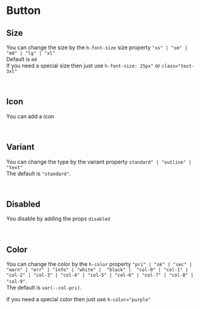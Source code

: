 # Button

## Size

You can change the size by the `h-font-size` size property `"xs" | "sm" | "md" | "lg" | "xl"`<br>
Default is `md`<br>
If you need a special size then just use `h-font-size: 25px"` or `class="text-3xl"`

<hhl-live-editor title=""  htmlCode='
<template>
      <div  h-display="flex" h-align-items="center" h-flex-wrap="wrap" h-gap="1rem">
            <H_btn h-font-size="xs" ><H_icon name="mail" h-color="red" h-font-size="xl" ></H_icon>XS</H_btn>
            <H_btn h-font-size="sm"><H_icon name="mail"></H_icon>SM</H_btn>
            <H_btn h-font-size="md"><H_icon name="mail"></H_icon>MD (Default)</H_btn>
            <H_btn h-font-size="lg"><H_icon name="mail"></H_icon>LG</H_btn>
            <H_btn h-font-size="xl"><H_icon name="mail"></H_icon>XL</H_btn>
            <H_btn h-font-size="25px"><H_icon name="mail"></H_icon>style</H_btn>
            <H_btn class="text-3xl"><H_icon name="mail"></H_icon>class</H_btn>
      </div>
</template>
'>
</hhl-live-editor>
<br>

## Icon

You can add a icon <br>

<hhl-live-editor title="" htmlCode='
      <template>
            <div h-display="flex" h-align-items="center" h-flex-wrap="wrap" h-gap="1rem">
            <H_btn><H_icon name="mail" h-color="white" h-font-size="1.3em"></H_icon>ICON mail</H_btn>
            <H_btn><H_icon name="save" h-color="var(--col-err)" h-font-size="1.3em"></H_icon>ICON save Red</H_btn>
            <H_btn>icon save right <H_icon name="save" H-color="white" h-font-size="1.3em"></H_icon></H_btn>
      </div>
      </template>
'>
</hhl-live-editor>

<br>

## Variant

You can change the type by the variant property `standard" | "outline" | "text"`<br>
The default is `"standard"`.

<hhl-live-editor title="" htmlCode='
      <template>
      <div h-display="flex" h-align-items="center" h-flex-wrap="wrap" h-gap="1rem">
            <H_btn>STANDARD</H_btn>
            <H_btn variant="outline">OUTLINE</H_btn>
            <H_btn variant="text">TEXT</H_btn>
      </div>
      </template>
'>
</hhl-live-editor>

<br>

## Disabled

You disable by adding the props `disabled`

<hhl-live-editor title="" htmlCode='
      <template>
      <div h-display="flex" h-align-items="center" h-flex-wrap="wrap" h-gap="1rem">
            <H_btn disabled>STANDARD</H_btn>
            <H_btn disabled type="outline">OUTLINE</H_btn>
            <H_btn disabled type="text">TEXT</H_btn>
      </div>
      </template>
'>
</hhl-live-editor>

<br>

## Color

You can change the color by the `h-color` property `"pri" | "ok" | "sec" | "warn" | "err" | "info" | "white" |  "black" |  "col-0" | "col-1" | "col-2" | "col-3" | "col-4" | "col-5" | "col-6" | "col-7" | "col-8" | "col-9"`. <br>
The default is `var(--col-pri)`.<br>

If you need a special color then just use `h-color="purple"`

<hhl-live-editor title="" htmlCode='
      <template>
      <div h-display="flex" h-align-items="center" h-flex-wrap="wrap" h-gap="1rem">
            <H_btn>PRI</H_btn>
            <H_btn h-color="var(--col-sec)">SEC</H_btn>
            <H_btn h-color="var(--col-ok)">OK</H_btn>
            <H_btn h-color="var(--col-err)">ERR</H_btn>
            <H_btn h-color="var(--col-warn)">Warn</H_btn>
            <H_btn h-color="var(--col-info)">INFO</H_btn>
            <H_btn h-color="white">WHITE</H_btn>
            <H_btn h-color="black">BLACK</H_btn>
            <H_btn h-color="var(--col-0)">col-0</H_btn>
            <H_btn h-color="var(--col-1)">col-1</H_btn>
            <H_btn h-color="var(--col-2)">col-2</H_btn>
            <H_btn h-color="var(--col-3)">col-3</H_btn>
            <H_btn h-color="var(--col-4)">col-4</H_btn>
            <H_btn h-color="var(--col-5)">col-5</H_btn>
            <H_btn h-color="var(--col-6)">col-6</H_btn>
            <H_btn h-color="var(--col-7)">col-7</H_btn>
            <H_btn h-color="var(--col-8)">col-8</H_btn>
            <H_btn h-color="var(--col-9)">col-9</H_btn>
            <H_btn h-color="purple" >purple</H_btn>
      </div>
      </template>
'>
</hhl-live-editor>

<br>
